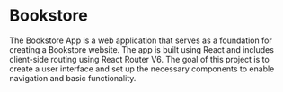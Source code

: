 # Bookstore
The Bookstore App is a web application that serves as a foundation for creating a Bookstore website. The app is built using React and includes client-side routing using React Router V6. The goal of this project is to create a user interface and set up the necessary components to enable navigation and basic functionality.
